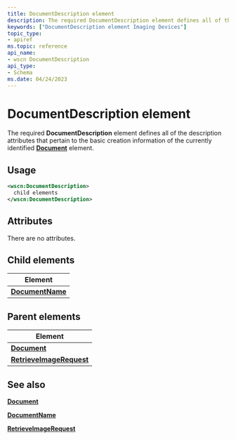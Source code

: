 ```yaml
---
title: DocumentDescription element
description: The required DocumentDescription element defines all of the description attributes that pertain to the basic creation information of the currently identified Document element.
keywords: ["DocumentDescription element Imaging Devices"]
topic_type:
- apiref
ms.topic: reference
api_name:
- wscn DocumentDescription
api_type:
- Schema
ms.date: 04/24/2023
---
```


# DocumentDescription element

The required **DocumentDescription** element defines all of the description attributes that pertain to the basic creation information of the currently identified [**Document**](document.md) element.

## Usage

```xml
<wscn:DocumentDescription>
  child elements
</wscn:DocumentDescription>
```

## Attributes

There are no attributes.

## Child elements

| Element |
|--|
| [**DocumentName**](documentname.md) |

## Parent elements

| Element |
|--|
| [**Document**](document.md) |
| [**RetrieveImageRequest**](retrieveimagerequest.md) |

## See also

[**Document**](document.md)

[**DocumentName**](documentname.md)

[**RetrieveImageRequest**](retrieveimagerequest.md)
